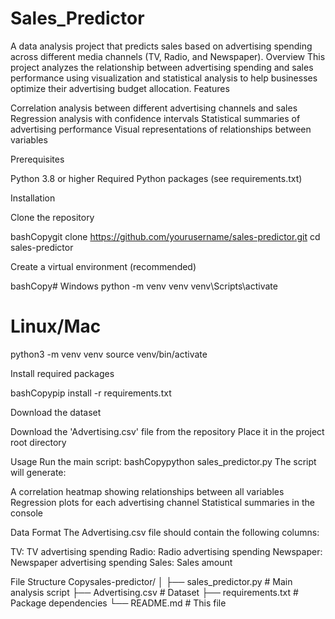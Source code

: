 # Sales_Predictor

A data analysis project that predicts sales based on advertising spending across different media channels (TV, Radio, and Newspaper).
Overview
This project analyzes the relationship between advertising spending and sales performance using visualization and statistical analysis to help businesses optimize their advertising budget allocation.
Features

Correlation analysis between different advertising channels and sales
Regression analysis with confidence intervals
Statistical summaries of advertising performance
Visual representations of relationships between variables

Prerequisites

Python 3.8 or higher
Required Python packages (see requirements.txt)

Installation

Clone the repository

bashCopygit clone https://github.com/yourusername/sales-predictor.git
cd sales-predictor

Create a virtual environment (recommended)

bashCopy# Windows
python -m venv venv
venv\Scripts\activate

# Linux/Mac
python3 -m venv venv
source venv/bin/activate

Install required packages

bashCopypip install -r requirements.txt

Download the dataset


Download the 'Advertising.csv' file from the repository
Place it in the project root directory

Usage
Run the main script:
bashCopypython sales_predictor.py
The script will generate:

A correlation heatmap showing relationships between all variables
Regression plots for each advertising channel
Statistical summaries in the console

Data Format
The Advertising.csv file should contain the following columns:

TV: TV advertising spending
Radio: Radio advertising spending
Newspaper: Newspaper advertising spending
Sales: Sales amount

File Structure
Copysales-predictor/
│
├── sales_predictor.py    # Main analysis script
├── Advertising.csv       # Dataset
├── requirements.txt      # Package dependencies
└── README.md            # This file
